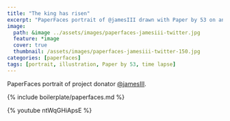 ```yaml
---
title: "The king has risen"
excerpt: "PaperFaces portrait of @jamesIII drawn with Paper by 53 on an iPad."
image: 
  path: &image ../assets/images/paperfaces-jamesiii-twitter.jpg 
  feature: *image
  cover: true
  thumbnail: /assets/images/paperfaces-jamesiii-twitter-150.jpg
categories: [paperfaces]
tags: [portrait, illustration, Paper by 53, time lapse]
---
```


PaperFaces portrait of project donator [@jamesIII](https://twitter.com/jamesIII).

{% include boilerplate/paperfaces.md %}

{% youtube ntWqGHiApsE %}
